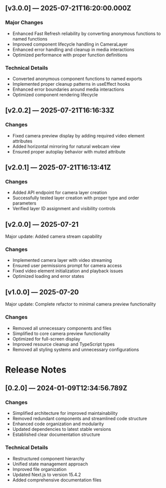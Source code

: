 ## [v3.0.0] — 2025-07-21T16:20:00.000Z

### Major Changes
- Enhanced Fast Refresh reliability by converting anonymous functions to named functions
- Improved component lifecycle handling in CameraLayer
- Enhanced error handling and cleanup in media interactions
- Optimized performance with proper function definitions

### Technical Details
- Converted anonymous component functions to named exports
- Implemented proper cleanup patterns in useEffect hooks
- Enhanced error boundaries around media interactions
- Optimized component rendering lifecycle

## [v2.0.2] — 2025-07-21T16:16:33Z

### Changes
- Fixed camera preview display by adding required video element attributes
- Added horizontal mirroring for natural webcam view
- Ensured proper autoplay behavior with muted attribute

## [v2.0.1] — 2025-07-21T16:13:41Z

### Changes
- Added API endpoint for camera layer creation
- Successfully tested layer creation with proper type and order parameters
- Verified layer ID assignment and visibility controls

## [v2.0.0] — 2025-07-21

Major update: Added camera stream capability

### Changes
- Implemented camera layer with video streaming
- Ensured user permissions prompt for camera access
- Fixed video element initialization and playback issues
- Optimized loading and error states


## [v1.0.0] — 2025-07-20

Major update: Complete refactor to minimal camera preview functionality

### Changes
- Removed all unnecessary components and files
- Simplified to core camera preview functionality
- Optimized for full-screen display
- Improved resource cleanup and TypeScript types
- Removed all styling systems and unnecessary configurations

# Release Notes

## [0.2.0] — 2024-01-09T12:34:56.789Z

### Changes
- Simplified architecture for improved maintainability
- Removed redundant components and streamlined code structure
- Enhanced code organization and modularity
- Updated dependencies to latest stable versions
- Established clear documentation structure

### Technical Details
- Restructured component hierarchy
- Unified state management approach
- Improved file organization
- Updated Next.js to version 15.4.2
- Added comprehensive documentation files
